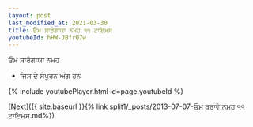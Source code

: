```yaml
---
layout: post
last_modified_at: 2021-03-30
title: ਓਮ ਸਾਰੰਗਾਯਾ ਨਮਹ ੧੧ ਟਾਇਮਸ
youtubeId: hHW-JBfrQ7w
---
```

 
 
 ਓਮ ਸਾਰੰਗਾਯਾ ਨਮਹ  
 
 -  ਜਿਸ ਦੇ ਸੰਪੂਰਨ ਅੰਗ ਹਨ 
 
  
 
  
 
 
 
 
 
 


{% include youtubePlayer.html id=page.youtubeId %}
 
[Next]({{ site.baseurl }}{% link  split1/_posts/2013-07-07-ਓਮ ਥਰਾਵੇ ਨਮਹ ੧੧ ਟਾਇਮਸ.md%})
 
